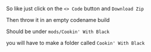 So like just click on the `<> Code` button and `Download Zip`

Then throw it in an empty codename build

Should be under `mods/Cookin' With Black`

you will have to make a folder called `Cookin' With Black`
